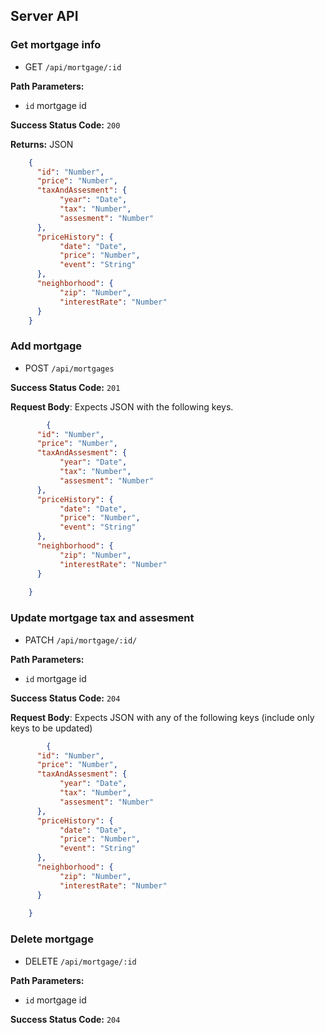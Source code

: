 ## Server API

### Get mortgage info
  * GET `/api/mortgage/:id`

**Path Parameters:**
  * `id` mortgage id

**Success Status Code:** `200`

**Returns:** JSON

```json
    {
      "id": "Number",
      "price": "Number",
      "taxAndAssesment": {
           "year": "Date",
           "tax": "Number",
           "assesment": "Number"
      },
      "priceHistory": {
           "date": "Date",
           "price": "Number",
           "event": "String"
      },
      "neighborhood": {
           "zip": "Number", 
           "interestRate": "Number"
      }
    }
```

### Add mortgage
  * POST `/api/mortgages`

**Success Status Code:** `201`

**Request Body**: Expects JSON with the following keys.

```json
        {
      "id": "Number",
      "price": "Number",
      "taxAndAssesment": {
           "year": "Date",
           "tax": "Number",
           "assesment": "Number"
      },
      "priceHistory": {
           "date": "Date",
           "price": "Number",
           "event": "String"
      },
      "neighborhood": {
           "zip": "Number",
           "interestRate": "Number"
      }
 
    }
```


### Update mortgage tax and assesment
  * PATCH `/api/mortgage/:id/`

**Path Parameters:**
  * `id` mortgage id

**Success Status Code:** `204`

**Request Body**: Expects JSON with any of the following keys (include only keys to be updated)

```json
        {
      "id": "Number",
      "price": "Number",
      "taxAndAssesment": {
           "year": "Date",
           "tax": "Number",
           "assesment": "Number"
      },
      "priceHistory": {
           "date": "Date",
           "price": "Number",
           "event": "String"
      },
      "neighborhood": {
           "zip": "Number",
           "interestRate": "Number"
      }
 
    }
```

### Delete mortgage
  * DELETE `/api/mortgage/:id`

**Path Parameters:**
  * `id` mortgage id

**Success Status Code:** `204`